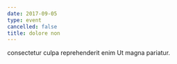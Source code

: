 ```yaml
---
date: 2017-09-05
type: event
cancelled: false
title: dolore non
---
```

consectetur culpa reprehenderit enim Ut magna pariatur.